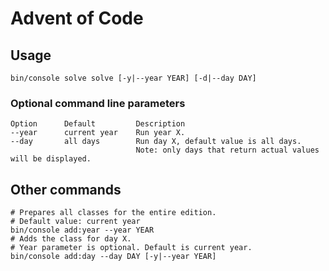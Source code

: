 # Advent of Code

## Usage
```shell
bin/console solve solve [-y|--year YEAR] [-d|--day DAY]
```

### Optional command line parameters
```text
Option      Default         Description
--year      current year    Run year X.
--day       all days        Run day X, default value is all days.
                            Note: only days that return actual values will be displayed.
```

## Other commands
```shell
# Prepares all classes for the entire edition.
# Default value: current year
bin/console add:year --year YEAR
# Adds the class for day X.
# Year parameter is optional. Default is current year.
bin/console add:day --day DAY [-y|--year YEAR]
```
